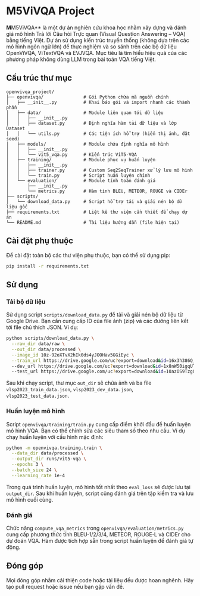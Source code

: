 # M5ViVQA Project

**M**M5ViVQA** là một dự án nghiên cứu khoa học nhằm xây dựng và đánh giá mô hình Trả lời Câu hỏi Trực quan (Visual Question Answering – VQA) bằng tiếng Việt. Dự án sử dụng kiến trúc truyền thống (không dựa trên các mô hình ngôn ngữ lớn) để thực nghiệm và so sánh trên các bộ dữ liệu OpenViVQA, ViTextVQA và EVJVQA. Mục tiêu là tìm hiểu hiệu quả của các phương pháp không dùng LLM trong bài toán VQA tiếng Việt.

## Cấu trúc thư mục

```
openvivqa_project/
├── openvivqa/               # Gói Python chứa mã nguồn chính
│   ├── __init__.py          # Khai báo gói và import nhanh các thành phần
│   ├── data/                # Module liên quan tới dữ liệu
│   │   ├── __init__.py
│   │   ├── dataset.py       # Định nghĩa hàm tải dữ liệu và lớp Dataset
│   │   └── utils.py         # Các tiện ích hỗ trợ (hiển thị ảnh, đặt seed)
│   ├── models/              # Module chứa định nghĩa mô hình
│   │   ├── __init__.py
│   │   └── vit5_vqa.py      # Kiến trúc ViT5-VQA
│   ├── training/            # Module phục vụ huấn luyện
│   │   ├── __init__.py
│   │   ├── trainer.py       # Custom Seq2SeqTrainer xử lý lưu mô hình
│   │   └── train.py         # Script huấn luyện chính
│   └── evaluation/          # Module tính toán đánh giá
│       ├── __init__.py
│       └── metrics.py       # Hàm tính BLEU, METEOR, ROUGE và CIDEr
├── scripts/
│   └── download_data.py     # Script hỗ trợ tải và giải nén bộ dữ liệu gốc
├── requirements.txt         # Liệt kê thư viện cần thiết để chạy dự án
└── README.md                # Tài liệu hướng dẫn (file hiện tại)
```

## Cài đặt phụ thuộc

Để cài đặt toàn bộ các thư viện phụ thuộc, bạn có thể sử dụng pip:

```bash
pip install -r requirements.txt
```

## Sử dụng

### Tải bộ dữ liệu

Sử dụng script `scripts/download_data.py` để tải và giải nén bộ dữ liệu từ Google
Drive. Bạn cần cung cấp ID của file ảnh (zip) và các đường liên kết tới file
chú thích JSON. Ví dụ:

```bash
python scripts/download_data.py \
  --raw_dir data/raw \
  --out_dir data/processed \
  --image_id 10z-92oXTvX2hIk0ds4yJOOHav5GGiEyc \
  --train_url https://drive.google.com/uc?export=download&id=16x3h386Q_2UfCxT_3vXmPuXLScxid9L6 \
  --dev_url https://drive.google.com/uc?export=download&id=1x8nW50igqUT90LUqmL5h66LoCYkkPTZA \
  --test_url https://drive.google.com/uc?export=download&id=10azOS9TzgQl8HrztbexlKh08pkyMb4m5
```

Sau khi chạy script, thư mục `out_dir` sẽ chứa ảnh và ba file
`vlsp2023_train_data.json`, `vlsp2023_dev_data.json`, `vlsp2023_test_data.json`.

### Huấn luyện mô hình

Script `openvivqa/training/train.py` cung cấp điểm khởi đầu để huấn luyện
mô hình VQA. Bạn có thể chỉnh sửa các siêu tham số theo nhu cầu. Ví dụ
chạy huấn luyện với cấu hình mặc định:

```bash
python -m openvivqa.training.train \
  --data_dir data/processed \
  --output_dir runs/vit5-vqa \
  --epochs 3 \
  --batch_size 24 \
  --learning_rate 1e-4
```

Trong quá trình huấn luyện, mô hình tốt nhất theo `eval_loss` sẽ được lưu tại
`output_dir`. Sau khi huấn luyện, script cũng đánh giá trên tập kiểm tra và
lưu mô hình cuối cùng.

### Đánh giá

Chức năng `compute_vqa_metrics` trong `openvivqa/evaluation/metrics.py` cung cấp
phương thức tính BLEU‑1/2/3/4, METEOR, ROUGE‑L và CIDEr cho dự đoán VQA. Hàm
được tích hợp sẵn trong script huấn luyện để đánh giá tự động.

## Đóng góp

Mọi đóng góp nhằm cải thiện code hoặc tài liệu đều được hoan nghênh. Hãy tạo
pull request hoặc issue nếu bạn gặp vấn đề.

